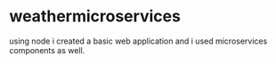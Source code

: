 # weathermicroservices
using node i created a basic web application and i used microservices components as well.
